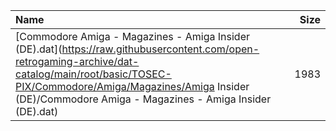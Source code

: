 |Name|Size|
|:---|---:|
|[Commodore Amiga - Magazines - Amiga Insider (DE).dat](https://raw.githubusercontent.com/open-retrogaming-archive/dat-catalog/main/root/basic/TOSEC-PIX/Commodore/Amiga/Magazines/Amiga Insider (DE)/Commodore Amiga - Magazines - Amiga Insider (DE).dat)|1983|
